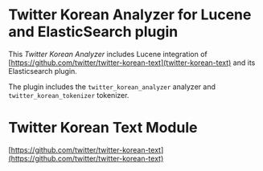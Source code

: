 Twitter Korean Analyzer for Lucene and ElasticSearch plugin
===========================================================

This *Twitter Korean Analyzer* includes Lucene integration of [https://github.com/twitter/twitter-korean-text](twitter-korean-text) and its Elasticsearch plugin.


The plugin includes the `twitter_korean_analyzer` analyzer and `twitter_korean_tokenizer` tokenizer.


Twitter Korean Text Module
==============================

[https://github.com/twitter/twitter-korean-text](https://github.com/twitter/twitter-korean-text)
